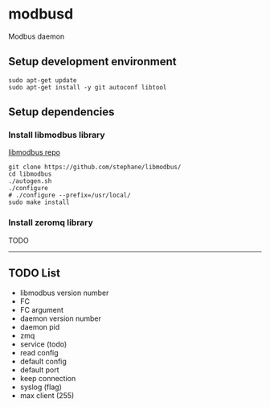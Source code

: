 # modbusd
Modbus daemon 

## Setup development environment
```
sudo apt-get update
sudo apt-get install -y git autoconf libtool 
```
## Setup dependencies

### Install libmodbus library

[libmodbus repo](https://github.com/stephane/libmodbus)

```
git clone https://github.com/stephane/libmodbus/
cd libmodbus
./autogen.sh
./configure
# ./configure --prefix=/usr/local/
sudo make install
```

### Install zeromq library
TODO

---

## TODO List
- libmodbus version number
- FC
- FC argument
- daemon version number
- daemon pid
- zmq
- service (todo)
- read config
- default config
- default port
- keep connection 
- syslog (flag)
- max client (255)